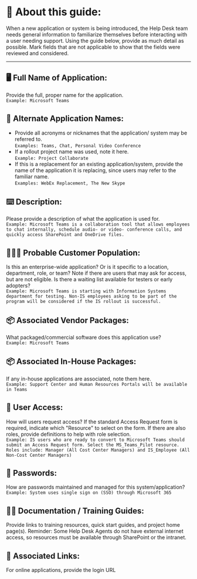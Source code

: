 # 📓 About this guide:  
When a new application or system is being introduced, the Help Desk team needs general information to familiarize themselves before interacting with a user needing support.  Using the guide below, provide as much detail as possible. Mark fields that are not applicable to show that the fields were reviewed and considered.

***

## 🖥️  Full Name of Application:
Provide the full, proper name for the application.  
 `Example: Microsoft Teams`

## 📌 Alternate Application Names:
* Provide all acronyms or nicknames that the application/ system may be referred to.  
`Examples: Teams, Chat, Personal Video Conference`
* If a rollout project name was used, note it here.  
`Example: Project Collaborate`
* If this is a replacement for an existing application/system, provide the name of the application it is replacing, since users may refer to the familiar name.  
`Examples: WebEx Replacement, The New Skype`

## ⌨️ Description:
Please provide a description of what the application is used for.  
`Example: Microsoft Teams is a collaboration tool that allows employees to chat internally, schedule audio- or video- conference calls, and quickly access SharePoint and OneDrive files.`

## 🧑‍🤝‍🧑 Probable Customer Population:
Is this an enterprise-wide application?  Or is it specific to a location, department, role, or team? Note if there are users that may ask for access, but are not eligible.  Is there a waiting list available for testers or early adopters?  
`Example: Microsoft Teams is starting with Information Systems department for testing. Non-IS employees asking to be part of the program will be considered if the IS rollout is successful.`

## 📦 Associated Vendor Packages:
What packaged/commercial software does this application use?  
`Example: Microsoft Teams`

## 📦 Associated In-House Packages:
If any in-house applications are associated, note them here.  
`Example: Support Center and Human Resources Portals will be available in Teams`

## 👤 User Access:
How will users request access?  If the standard Access Request form is required, indicate which "Resource" to select on the form. If there are also roles, provide definitions to help with role selection.  
`Example: IS users who are ready to convert to Microsoft Teams should submit an Access Request form. Select the MS_Teams_Pilot resource.  Roles include: Manager (All Cost Center Managers) and IS_Employee (All Non-Cost Center Managers)`

## 🔑 Passwords:
How are passwords maintained and managed for this system/application?  
`Example: System uses single sign on (SSO) through Microsoft 365`

## 🧑‍🏫 Documentation / Training Guides:
Provide links to training resources, quick start guides, and project home page(s). Reminder: Some Help Desk Agents do not have external internet access, so resources must be available through SharePoint or the intranet.

## 🔗 Associated Links:
For online applications, provide the login URL
